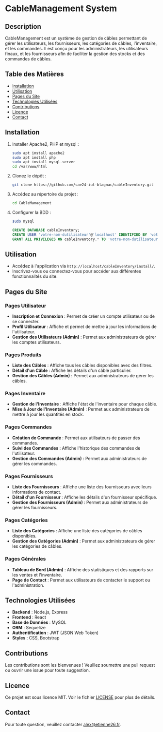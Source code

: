 # CableManagement System

## Description
CableManagement est un système de gestion de câbles permettant de gérer les utilisateurs, les fournisseurs, les catégories de câbles, l'inventaire, et les commandes. Il est conçu pour les administrateurs, les utilisateurs finaux, et les fournisseurs afin de faciliter la gestion des stocks et des commandes de câbles.

## Table des Matières
- [Installation](#installation)
- [Utilisation](#utilisation)
- [Pages du Site](#pages-du-site)
- [Technologies Utilisées](#technologies-utilisées)
- [Contributions](#contributions)
- [Licence](#licence)
- [Contact](#contact)

## Installation

1. Installer Apache2, PHP et mysql :
    ```bash
    sudo apt install apache2
    sudo apt install php
    sudo apt install mysql-server
    cd /var/www/html
    ```


2. Clonez le dépôt :
    ```bash
    git clone https://github.com/sae24-iut-blagnac/cableInventory.git
    ```

2. Accédez au répertoire du projet :
    ```bash
    cd CableManagement
    ```

3. Configurer la BDD :
    ```bash
    sudo mysql
    ```
    ```sql
    CREATE DATABASE cableInventory;
    CREATE USER 'votre-nom-dutilisateur'@'localhost' IDENTIFIED BY 'votre-password';
    GRANT ALL PRIVILEGES ON cableInventory.* TO 'votre-nom-dutilisateur'@'localhost';
    ```


## Utilisation

- Accédez à l'application via `http://localhost/cableInventory/install/`.
- Inscrivez-vous ou connectez-vous pour accéder aux différentes fonctionnalités du site.

## Pages du Site

### Pages Utilisateur
- **Inscription et Connexion** : Permet de créer un compte utilisateur ou de se connecter.
- **Profil Utilisateur** : Affiche et permet de mettre à jour les informations de l'utilisateur.
- **Gestion des Utilisateurs (Admin)** : Permet aux administrateurs de gérer les comptes utilisateurs.

### Pages Produits
- **Liste des Câbles** : Affiche tous les câbles disponibles avec des filtres.
- **Détail d'un Câble** : Affiche les détails d'un câble particulier.
- **Gestion des Câbles (Admin)** : Permet aux administrateurs de gérer les câbles.

### Pages Inventaire
- **Gestion de l'Inventaire** : Affiche l'état de l'inventaire pour chaque câble.
- **Mise à Jour de l'Inventaire (Admin)** : Permet aux administrateurs de mettre à jour les quantités en stock.

### Pages Commandes
- **Création de Commande** : Permet aux utilisateurs de passer des commandes.
- **Suivi des Commandes** : Affiche l'historique des commandes de l'utilisateur.
- **Gestion des Commandes (Admin)** : Permet aux administrateurs de gérer les commandes.

### Pages Fournisseurs
- **Liste des Fournisseurs** : Affiche une liste des fournisseurs avec leurs informations de contact.
- **Détail d'un Fournisseur** : Affiche les détails d'un fournisseur spécifique.
- **Gestion des Fournisseurs (Admin)** : Permet aux administrateurs de gérer les fournisseurs.

### Pages Catégories
- **Liste des Catégories** : Affiche une liste des catégories de câbles disponibles.
- **Gestion des Catégories (Admin)** : Permet aux administrateurs de gérer les catégories de câbles.

### Pages Générales
- **Tableau de Bord (Admin)** : Affiche des statistiques et des rapports sur les ventes et l'inventaire.
- **Page de Contact** : Permet aux utilisateurs de contacter le support ou l'administration.

## Technologies Utilisées
- **Backend** : Node.js, Express
- **Frontend** : React
- **Base de Données** : MySQL
- **ORM** : Sequelize
- **Authentification** : JWT (JSON Web Token)
- **Styles** : CSS, Bootstrap

## Contributions
Les contributions sont les bienvenues ! Veuillez soumettre une pull request ou ouvrir une issue pour toute suggestion.

## Licence
Ce projet est sous licence MIT. Voir le fichier [LICENSE](LICENSE) pour plus de détails.

## Contact
Pour toute question, veuillez contacter [alex@etienne26.fr](mailto:alex@etienne26.fr).